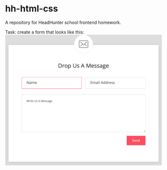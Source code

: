 # hh-html-css
A repository for HeadHunter school frontend homework.

Task: create a form that looks like this:
![Form image](/assignment1/task-info/task.png?raw=true "Contact form")
